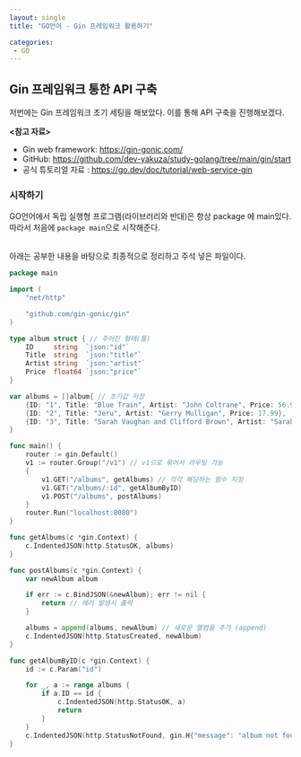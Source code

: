 ```yaml
---
layout: single
title: "GO언어 - Gin 프레임워크 활용하기"

categories:
 - GO
---
```


## Gin 프레임워크 통한 API 구축
저번에는 Gin 프레임워크 초기 세팅을 해보았다. 이를 통해 API 구축을 진행해보겠다. <br>

**<참고 자료>**
- Gin web framework: https://gin-gonic.com/
- GitHub: https://github.com/dev-yakuza/study-golang/tree/main/gin/start 
- 공식 튜토리얼 자료 : https://go.dev/doc/tutorial/web-service-gin

### 시작하기
GO언어에서 독립 실행형 프로그램(라이브러리와 반대)은 항상 package 에 main있다. 따라서 처음에 ```package main```으로 시작해준다. <br> <br>



아래는 공부한 내용을 바탕으로 최종적으로 정리하고 주석 넣은 파일이다. <br>
```go
package main

import (
	"net/http"

	"github.com/gin-gonic/gin"
)

type album struct { // 주어진 형태(틀)
	ID     string  `json:"id"`
	Title  string  `json:"title"`
	Artist string  `json:"artist"`
	Price  float64 `json:"price"`
}

var albums = []album{ // 초기값 저장
	{ID: "1", Title: "Blue Train", Artist: "John Coltrane", Price: 56.99},
	{ID: "2", Title: "Jeru", Artist: "Gerry Mulligan", Price: 17.99},
	{ID: "3", Title: "Sarah Vaughan and Clifford Brown", Artist: "Sarah Vaughan", Price: 39.99},
}

func main() {
	router := gin.Default()
	v1 := router.Group("/v1") // v1으로 묶어서 라우팅 가능
	{
		v1.GET("/albums", getAlbums) // 각각 해당하는 함수 지정
		v1.GET("/albums/:id", getAlbumByID)
		v1.POST("/albums", postAlbums)
	}
	router.Run("localhost:8080")
}

func getAlbums(c *gin.Context) {
	c.IndentedJSON(http.StatusOK, albums)
}

func postAlbums(c *gin.Context) {
	var newAlbum album

	if err := c.BindJSON(&newAlbum); err != nil {
		return // 에러 발생시 출력
	}

	albums = append(albums, newAlbum) // 새로운 앨범을 추가 (append)
	c.IndentedJSON(http.StatusCreated, newAlbum)
}

func getAlbumByID(c *gin.Context) {
	id := c.Param("id")

	for _, a := range albums {
		if a.ID == id {
			c.IndentedJSON(http.StatusOK, a)
			return
		}
	}
	c.IndentedJSON(http.StatusNotFound, gin.H{"message": "album not found"})
}

```
